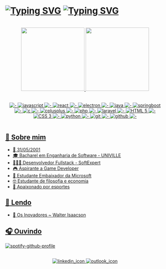 # [![Typing SVG](https://readme-typing-svg.demolab.com/?lines=Oi,+eu+sou+o+Dheovani!+✌️&color=FFFFFF&repeat=false)](https://git.io/typing-svg#gh-dark-mode-only) [![Typing SVG](https://readme-typing-svg.demolab.com/?lines=Oi,+eu+sou+o+Dheovani!+✌️&color=000000&repeat=false)](https://git.io/typing-svg#gh-light-mode-only)

<br>

<div align="center">
  <a href="https://github.com/Dheovani" />
  <img height="200em"
       src="https://github-readme-stats.vercel.app/api?username=Dheovani&show_icons=true&theme=radical&include_all_commits=true&count_private=true" />
  <img height="200em"
       src="https://github-readme-stats.vercel.app/api/top-langs/?username=Dheovani&layout=compact&langs_count=7&theme=radical" />
</div>

<br>

<div align="center" style="display: inline_block;"><br>
  <img src="https://img.shields.io/badge/---black?style=for-the-badge" alt="-" />
  <img src="https://img.shields.io/badge/-javascript-F7DF1E?labelColor=black&style=for-the-badge&logo=javascript&logoColor=F7DF1E" alt="javascript" />
  <img src="https://img.shields.io/badge/---black?style=for-the-badge" alt="-" />
  <img src="https://img.shields.io/badge/-react-61DAFB?labelColor=black&style=for-the-badge&logo=react&logoColor=61DAFB" alt="react" />
  <img src="https://img.shields.io/badge/---black?style=for-the-badge" alt="-" />
  <img src="https://img.shields.io/badge/-electron-47848F?labelColor=black&style=for-the-badge&logo=electron&logoColor=47848F" alt="electron" />
  <img src="https://img.shields.io/badge/---black?style=for-the-badge" alt="-" />
  <img src="https://img.shields.io/badge/-java-F80000?labelColor=black&style=for-the-badge&logo=oracle&logoColor=F80000" alt="java" />
  <img src="https://img.shields.io/badge/---black?style=for-the-badge" alt="-" />
  <img src="https://img.shields.io/badge/-springboot-6DB33F?labelColor=black&style=for-the-badge&logo=springboot&logoColor=6DB33F" alt="springboot" />
  <img src="https://img.shields.io/badge/---black?style=for-the-badge" alt="-" />
  <img src="https://img.shields.io/badge/-c%20lang-A8B9CC?labelColor=black&style=for-the-badge&logo=c&logoColor=A8B9CC" alt="c" />
  <img src="https://img.shields.io/badge/---black?style=for-the-badge" alt="-" />
  <img src="https://img.shields.io/badge/-cplusplus-00599C?labelColor=black&style=for-the-badge&logo=cplusplus&logoColor=00599C" alt="cplusplus" />
  <img src="https://img.shields.io/badge/---black?style=for-the-badge" alt="-" />
  <img src="https://img.shields.io/badge/-php-777BB4?labelColor=black&style=for-the-badge&logo=php&logoColor=777BB4" alt="php" />
  <img src="https://img.shields.io/badge/---black?style=for-the-badge" alt="-" />
  <img src="https://img.shields.io/badge/-laravel-FF2D20?labelColor=black&style=for-the-badge&logo=laravel&logoColor=FF2D20" alt="laravel" />
  <img src="https://img.shields.io/badge/---black?style=for-the-badge" alt="-" />
  <img src="https://img.shields.io/badge/-html%205-E34F26?labelColor=black&style=for-the-badge&logo=html5&logoColor=E34F26" alt="HTML 5" />
  <img src="https://img.shields.io/badge/---black?style=for-the-badge" alt="-" />
  <img src="https://img.shields.io/badge/-css%203-1572B6?labelColor=black&style=for-the-badge&logo=css3&logoColor=1572B6" alt="CSS 3" />
  <img src="https://img.shields.io/badge/---black?style=for-the-badge" alt="-" />
  <img src="https://img.shields.io/badge/-python-3776AB?labelColor=black&style=for-the-badge&logo=python&logoColor=3776AB" alt="python" />
  <img src="https://img.shields.io/badge/---black?style=for-the-badge" alt="-" />
  <img src="https://img.shields.io/badge/-git-F05032?labelColor=black&style=for-the-badge&logo=git&logoColor=F05032" alt="git" />
  <img src="https://img.shields.io/badge/---black?style=for-the-badge" alt="-" />
  <img src="https://img.shields.io/badge/-github-181717?labelColor=black&style=for-the-badge&logo=github&logoColor=white" alt="github" />
  <img src="https://img.shields.io/badge/---black?style=for-the-badge" alt="-" />
</div>

<br>

## 👊 Sobre mim
- 👶 31/05/2001
- 🎓 Bacharel em Enganharia de Software - UNIVILLE
- 👨🏻‍💻 Desenvolvedor Fullstack - SoftExpert
- 🎮 Aspirante a Game Developer
- 🏅 Estudante Embaixador da Microsoft
- 🤓 Estudante de filosofia e economia
- 🏀 Apaixonado por esportes

## 📖 Lendo
- 📑 Os Inovadores ~ Walter Isaacson

## 🎧 Ouvindo
[![spotify-github-profile](https://spotify-github-profile.vercel.app/api/view?uid=dheovanixdc&cover_image=true&theme=natemoo-re&show_offline=false&background_color=121212&interchange=false&bar_color=53b14f&bar_color_cover=false)](https://github.com/kittinan/spotify-github-profile)

<br>

<div align="center">
  <a href="https://www.linkedin.com/in/dheovani-xavier-da-cruz/" target="_blank" rel="nofollow">
    <img id="linkedin" target="_blank" alt="linkedin_icon"
         src="https://img.shields.io/badge/-LinkedIn-0077b5?style=for-the-badge&logo=linkedin&logoColor=white" />
  </a>
  
  <a href="mailto:dheovani_xavier@outlook.com" target="_blank" rel="nofollow">
    <img id="outlook" target="_blank" alt="outlook_icon"
         src="https://img.shields.io/badge/-Outlook-0072C6?style=for-the-badge&logo=microsoft-outlook&logoColor=white" />
  </a>
</div>
